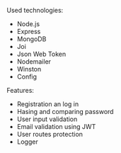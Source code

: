 Used technologies:
  - Node.js
  - Express
  - MongoDB
  - Joi
  - Json Web Token  
  - Nodemailer
  - Winston
  - Config
  
Features:
  - Registration an log in
  - Hasing and comparing password
  - User input validation
  - Email validation using JWT
  - User routes protection
  - Logger
